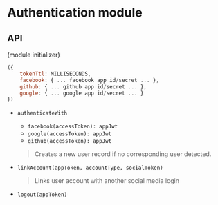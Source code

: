 # Authentication module

## API

(module initializer)

```javascript
({
    tokenTtl: MILLISECONDS,
    facebook: { ... facebook app id/secret ... },
    github: { ... github app id/secret ... },
    google: { ... google app id/secret ... }
})
```

- `authenticateWith`
    - `facebook(accessToken): appJwt`
    - `google(accessToken): appJwt`
    - `github(accessToken): appJwt`

    > Creates a new user record if no corresponding user detected.

- `linkAccount(appToken, accountType, socialToken)`

    > Links user account with another social media login

- `logout(appToken)`
